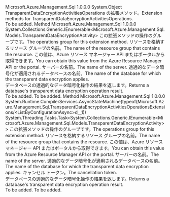 <Type Name="TransparentDataEncryptionActivitiesOperationsExtensions" FullName="Microsoft.Azure.Management.Sql.TransparentDataEncryptionActivitiesOperationsExtensions">
  <TypeSignature Language="C#" Value="public static class TransparentDataEncryptionActivitiesOperationsExtensions" />
  <TypeSignature Language="ILAsm" Value=".class public auto ansi abstract sealed beforefieldinit TransparentDataEncryptionActivitiesOperationsExtensions extends System.Object" />
  <TypeSignature Language="DocId" Value="T:Microsoft.Azure.Management.Sql.TransparentDataEncryptionActivitiesOperationsExtensions" />
  <TypeSignature Language="VB.NET" Value="Public Module TransparentDataEncryptionActivitiesOperationsExtensions" />
  <TypeSignature Language="F#" Value="type TransparentDataEncryptionActivitiesOperationsExtensions = class" />
  <AssemblyInfo>
    <AssemblyName>Microsoft.Azure.Management.Sql</AssemblyName>
    <AssemblyVersion>1.0.0.0</AssemblyVersion>
  </AssemblyInfo>
  <Base>
    <BaseTypeName>System.Object</BaseTypeName>
  </Base>
  <Interfaces />
  <Docs>
    <summary>
            <span data-ttu-id="b8219-101">TransparentDataEncryptionActivitiesOperations の拡張メソッド。</span><span class="sxs-lookup"><span data-stu-id="b8219-101">Extension methods for TransparentDataEncryptionActivitiesOperations.</span></span>
            </summary>
    <remarks>To be added.</remarks>
  </Docs>
  <Members>
    <Member MemberName="ListByConfiguration">
      <MemberSignature Language="C#" Value="public static System.Collections.Generic.IEnumerable&lt;Microsoft.Azure.Management.Sql.Models.TransparentDataEncryptionActivity&gt; ListByConfiguration (this Microsoft.Azure.Management.Sql.ITransparentDataEncryptionActivitiesOperations operations, string resourceGroupName, string serverName, string databaseName);" />
      <MemberSignature Language="ILAsm" Value=".method public static hidebysig class System.Collections.Generic.IEnumerable`1&lt;class Microsoft.Azure.Management.Sql.Models.TransparentDataEncryptionActivity&gt; ListByConfiguration(class Microsoft.Azure.Management.Sql.ITransparentDataEncryptionActivitiesOperations operations, string resourceGroupName, string serverName, string databaseName) cil managed" />
      <MemberSignature Language="DocId" Value="M:Microsoft.Azure.Management.Sql.TransparentDataEncryptionActivitiesOperationsExtensions.ListByConfiguration(Microsoft.Azure.Management.Sql.ITransparentDataEncryptionActivitiesOperations,System.String,System.String,System.String)" />
      <MemberSignature Language="VB.NET" Value="&lt;Extension()&gt;&#xA;Public Function ListByConfiguration (operations As ITransparentDataEncryptionActivitiesOperations, resourceGroupName As String, serverName As String, databaseName As String) As IEnumerable(Of TransparentDataEncryptionActivity)" />
      <MemberSignature Language="F#" Value="static member ListByConfiguration : Microsoft.Azure.Management.Sql.ITransparentDataEncryptionActivitiesOperations * string * string * string -&gt; seq&lt;Microsoft.Azure.Management.Sql.Models.TransparentDataEncryptionActivity&gt;" Usage="Microsoft.Azure.Management.Sql.TransparentDataEncryptionActivitiesOperationsExtensions.ListByConfiguration (operations, resourceGroupName, serverName, databaseName)" />
      <MemberType>Method</MemberType>
      <AssemblyInfo>
        <AssemblyName>Microsoft.Azure.Management.Sql</AssemblyName>
        <AssemblyVersion>1.0.0.0</AssemblyVersion>
      </AssemblyInfo>
      <ReturnValue>
        <ReturnType>System.Collections.Generic.IEnumerable&lt;Microsoft.Azure.Management.Sql.Models.TransparentDataEncryptionActivity&gt;</ReturnType>
      </ReturnValue>
      <Parameters>
        <Parameter Name="operations" Type="Microsoft.Azure.Management.Sql.ITransparentDataEncryptionActivitiesOperations" RefType="this" />
        <Parameter Name="resourceGroupName" Type="System.String" />
        <Parameter Name="serverName" Type="System.String" />
        <Parameter Name="databaseName" Type="System.String" />
      </Parameters>
      <Docs>
        <param name="operations">
            <span data-ttu-id="b8219-102">この拡張メソッドの操作のグループです。</span><span class="sxs-lookup"><span data-stu-id="b8219-102">The operations group for this extension method.</span></span>
            </param>
        <param name="resourceGroupName">
            <span data-ttu-id="b8219-103">リソースを格納するリソース グループの名前。</span><span class="sxs-lookup"><span data-stu-id="b8219-103">The name of the resource group that contains the resource.</span></span> <span data-ttu-id="b8219-104">この値は、Azure リソース マネージャー API またはポータルから取得できます。</span><span class="sxs-lookup"><span data-stu-id="b8219-104">You can obtain this value from the Azure Resource Manager API or the portal.</span></span>
            </param>
        <param name="serverName">
            <span data-ttu-id="b8219-105">サーバーの名前。</span><span class="sxs-lookup"><span data-stu-id="b8219-105">The name of the server.</span></span>
            </param>
        <param name="databaseName">
            <span data-ttu-id="b8219-106">透過的なデータ暗号化が適用されるデータベースの名前。</span><span class="sxs-lookup"><span data-stu-id="b8219-106">The name of the database for which the transparent data encryption applies.</span></span>
            </param>
        <summary>
            <span data-ttu-id="b8219-107">データベースの透過的なデータ暗号化操作の結果を返します。</span><span class="sxs-lookup"><span data-stu-id="b8219-107">Returns a database's transparent data encryption operation result.</span></span>
            </summary>
        <returns>To be added.</returns>
        <remarks>To be added.</remarks>
      </Docs>
    </Member>
    <Member MemberName="ListByConfigurationAsync">
      <MemberSignature Language="C#" Value="public static System.Threading.Tasks.Task&lt;System.Collections.Generic.IEnumerable&lt;Microsoft.Azure.Management.Sql.Models.TransparentDataEncryptionActivity&gt;&gt; ListByConfigurationAsync (this Microsoft.Azure.Management.Sql.ITransparentDataEncryptionActivitiesOperations operations, string resourceGroupName, string serverName, string databaseName, System.Threading.CancellationToken cancellationToken = null);" />
      <MemberSignature Language="ILAsm" Value=".method public static hidebysig class System.Threading.Tasks.Task`1&lt;class System.Collections.Generic.IEnumerable`1&lt;class Microsoft.Azure.Management.Sql.Models.TransparentDataEncryptionActivity&gt;&gt; ListByConfigurationAsync(class Microsoft.Azure.Management.Sql.ITransparentDataEncryptionActivitiesOperations operations, string resourceGroupName, string serverName, string databaseName, valuetype System.Threading.CancellationToken cancellationToken) cil managed" />
      <MemberSignature Language="DocId" Value="M:Microsoft.Azure.Management.Sql.TransparentDataEncryptionActivitiesOperationsExtensions.ListByConfigurationAsync(Microsoft.Azure.Management.Sql.ITransparentDataEncryptionActivitiesOperations,System.String,System.String,System.String,System.Threading.CancellationToken)" />
      <MemberSignature Language="F#" Value="static member ListByConfigurationAsync : Microsoft.Azure.Management.Sql.ITransparentDataEncryptionActivitiesOperations * string * string * string * System.Threading.CancellationToken -&gt; System.Threading.Tasks.Task&lt;seq&lt;Microsoft.Azure.Management.Sql.Models.TransparentDataEncryptionActivity&gt;&gt;" Usage="Microsoft.Azure.Management.Sql.TransparentDataEncryptionActivitiesOperationsExtensions.ListByConfigurationAsync (operations, resourceGroupName, serverName, databaseName, cancellationToken)" />
      <MemberType>Method</MemberType>
      <AssemblyInfo>
        <AssemblyName>Microsoft.Azure.Management.Sql</AssemblyName>
        <AssemblyVersion>1.0.0.0</AssemblyVersion>
      </AssemblyInfo>
      <Attributes>
        <Attribute>
          <AttributeName>System.Runtime.CompilerServices.AsyncStateMachine(typeof(Microsoft.Azure.Management.Sql.TransparentDataEncryptionActivitiesOperationsExtensions/&lt;ListByConfigurationAsync&gt;d__1))</AttributeName>
        </Attribute>
      </Attributes>
      <ReturnValue>
        <ReturnType>System.Threading.Tasks.Task&lt;System.Collections.Generic.IEnumerable&lt;Microsoft.Azure.Management.Sql.Models.TransparentDataEncryptionActivity&gt;&gt;</ReturnType>
      </ReturnValue>
      <Parameters>
        <Parameter Name="operations" Type="Microsoft.Azure.Management.Sql.ITransparentDataEncryptionActivitiesOperations" RefType="this" />
        <Parameter Name="resourceGroupName" Type="System.String" />
        <Parameter Name="serverName" Type="System.String" />
        <Parameter Name="databaseName" Type="System.String" />
        <Parameter Name="cancellationToken" Type="System.Threading.CancellationToken" />
      </Parameters>
      <Docs>
        <param name="operations">
            <span data-ttu-id="b8219-108">この拡張メソッドの操作のグループです。</span><span class="sxs-lookup"><span data-stu-id="b8219-108">The operations group for this extension method.</span></span>
            </param>
        <param name="resourceGroupName">
            <span data-ttu-id="b8219-109">リソースを格納するリソース グループの名前。</span><span class="sxs-lookup"><span data-stu-id="b8219-109">The name of the resource group that contains the resource.</span></span> <span data-ttu-id="b8219-110">この値は、Azure リソース マネージャー API またはポータルから取得できます。</span><span class="sxs-lookup"><span data-stu-id="b8219-110">You can obtain this value from the Azure Resource Manager API or the portal.</span></span>
            </param>
        <param name="serverName">
            <span data-ttu-id="b8219-111">サーバーの名前。</span><span class="sxs-lookup"><span data-stu-id="b8219-111">The name of the server.</span></span>
            </param>
        <param name="databaseName">
            <span data-ttu-id="b8219-112">透過的なデータ暗号化が適用されるデータベースの名前。</span><span class="sxs-lookup"><span data-stu-id="b8219-112">The name of the database for which the transparent data encryption applies.</span></span>
            </param>
        <param name="cancellationToken">
            <span data-ttu-id="b8219-113">キャンセル トークン。</span><span class="sxs-lookup"><span data-stu-id="b8219-113">The cancellation token.</span></span>
            </param>
        <summary>
            <span data-ttu-id="b8219-114">データベースの透過的なデータ暗号化操作の結果を返します。</span><span class="sxs-lookup"><span data-stu-id="b8219-114">Returns a database's transparent data encryption operation result.</span></span>
            </summary>
        <returns>To be added.</returns>
        <remarks>To be added.</remarks>
      </Docs>
    </Member>
  </Members>
</Type>